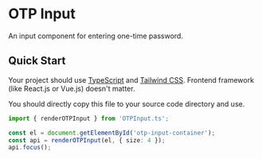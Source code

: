 # OTP Input

An input component for entering one-time password.

## Quick Start

Your project should use [TypeScript](https://www.typescriptlang.org/) and [Tailwind CSS](https://tailwindcss.com/docs/installation). Frontend framework (like React.js or Vue.js) doesn't matter.

You should directly copy this file to your source code directory and use.

```ts
import { renderOTPInput } from 'OTPInput.ts';

const el = document.getElementById('otp-input-container');
const api = renderOTPInput(el, { size: 4 });
api.focus();
```
